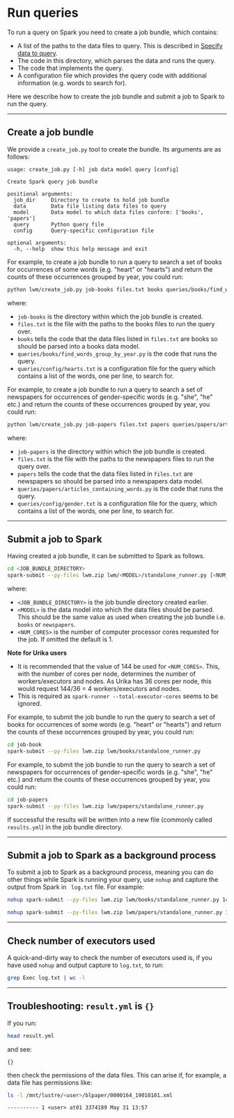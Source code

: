 # Run queries

To run a query on Spark you need to create a job bundle, which contains:

* A list of the paths to the data files to query. This is described in [Specify data to query](./specify-data.md).
* The code in this directory, which parses the data and runs the query.
* The code that implements the query.
* A configuration file which provides the query code with additional information (e.g. words to search for).

Here we describe how to create the job bundle and submit a job to Spark to run the query.

---

## Create a job bundle

We provide a `create_job.py` tool to create the bundle. Its arguments are as follows:

```
usage: create_job.py [-h] job data model query [config]

Create Spark query job bundle

positional arguments:
  job_dir     Directory to create to hold job bundle
  data        Data file listing data files to query
  model       Data model to which data files conform: ['books', 'papers']
  query       Python query file
  config      Query-specific configuration file

optional arguments:
  -h, --help  show this help message and exit
```

For example, to create a job bundle to run a query to search a set of books for occurrences of some words (e.g. "heart" or "hearts") and return the counts of these occurrences grouped by year, you could run:

```bash
python lwm/create_job.py job-books files.txt books queries/books/find_words_group_by_year.py queries/config/hearts.txt
```

where:

* `job-books` is the directory within which the job bundle is created.
* `files.txt` is the file with the paths to the books files to run the query over.
* `books` tells the code that the data files listed in `files.txt` are books so should be parsed into a books data model.
* `queries/books/find_words_group_by_year.py` is the code that runs the query.
* `queries/config/hearts.txt` is a configuration file for the query which contains a list of the words, one per line, to search for.

For example, to create a job bundle to run a query to search a set of newspapers for occurrences of gender-specific words (e.g. "she", "he" etc.) and return the counts of these occurrences grouped by year, you could run:

```bash
python lwm/create_job.py job-papers files.txt papers queries/papers/articles_containing_words.py queries/config/gender.txt
```

where:

* `job-papers` is the directory within which the job bundle is created.
* `files.txt` is the file with the paths to the newspapers files to run the query over.
* `papers` tells the code that the data files listed in `files.txt` are newspapers so should be parsed into a newspapers data model.
* `queries/papers/articles_containing_words.py` is the code that runs the query.
* `queries/config/gender.txt` is a configuration file for the query, which contains a list of the words, one per line, to search for.

---

## Submit a job to Spark

Having created a job bundle, it can be submitted to Spark as follows.

```bash
cd <JOB_BUNDLE_DIRECTORY>
spark-submit --py-files lwm.zip lwm/<MODEL>/standalone_runner.py [<NUM_CORES>]
```

where:

* `<JOB_BUNDLE_DIRECTORY>` is the job bundle directory created earlier.
* `<MODEL>` is the data model into which the data files should be parsed. This should be the same value as used when creating the job bundle i.e. `books` or `newspapers`.
* `<NUM_CORES>` is the number of computer processor cores requested for the job. If omitted the default is 1.

**Note for Urika users**

* It is recommended that the value of 144 be used for `<NUM_CORES>`. This, with the number of cores per node, determines the number of workers/executors and nodes. As Urika has 36 cores per node, this would request 144/36 = 4 workers/executors and nodes.
* This is required as `spark-runner --total-executor-cores` seems to be ignored.

For example, to submit the job bundle to run the query to search a set of books for occurrences of some words (e.g. "heart" or "hearts") and return the counts of these occurrences grouped by year, you could run:

```bash
cd job-book
spark-submit --py-files lwm.zip lwm/books/standalone_runner.py
```

For example, to submit the job bundle to run the query to search a set of newspapers for occurrences of gender-specific words (e.g. "she", "he" etc.) and return the counts of these occurrences grouped by year, you could run:

```bash
cd job-papers
spark-submit --py-files lwm.zip lwm/papers/standalone_runner.py
```

If successful the results will be written into a new file (commonly called `results.yml`) in the job bundle directory.

---

## Submit a job to Spark as a background process

To submit a job to Spark as a background process, meaning you can do other things while Spark is running your query, use `nohup` and capture the output from Spark in ` log.txt` file. For example:

```bash
nohup spark-submit --py-files lwm.zip lwm/books/standalone_runner.py 144 > log.txt &
```

```bash
nohup spark-submit --py-files lwm.zip lwm/papers/standalone_runner.py 144 > log.txt &
```

---

## Check number of executors used

A quick-and-dirty way to check the number of executors used is, if you have used `nohup` and output capture to `log.txt`, to run:

```bash
grep Exec log.txt | wc -l
```

---

## Troubleshooting: `result.yml` is `{}`

If you run:

```bash
head result.yml
```

and see:

```
{}
```

then check the permissions of the data files. This can arise if, for example, a data file has permissions like:

```bash
ls -l /mnt/lustre/<user>/blpaper/0000164_19010101.xml
```
```
---------- 1 <user> at01 3374189 May 31 13:57
```

